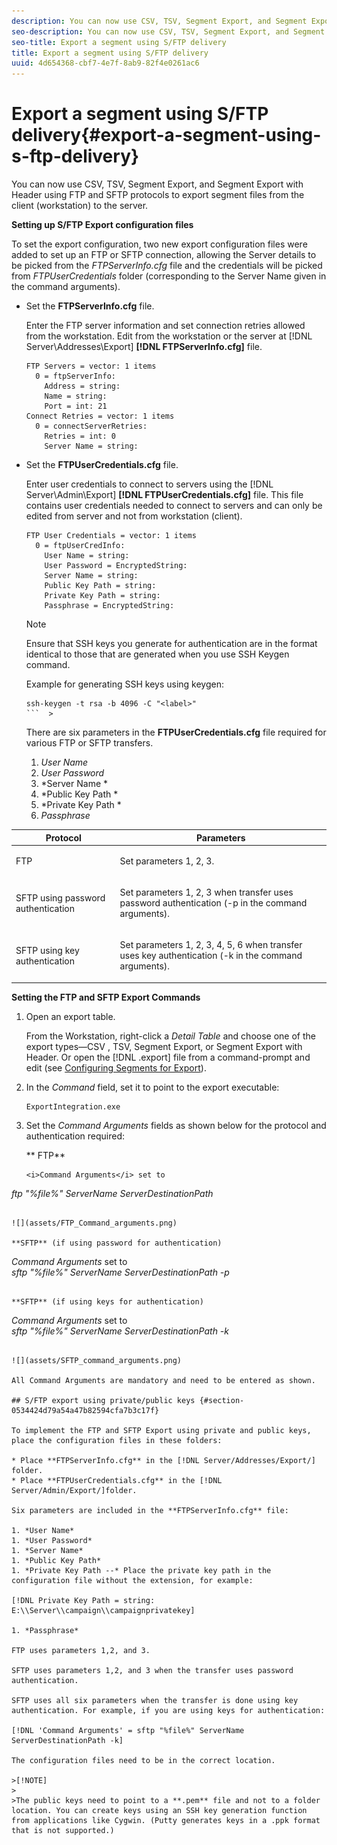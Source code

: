 ```yaml
---
description: You can now use CSV, TSV, Segment Export, and Segment Export with Header using FTP and SFTP protocols to export segment files from the client (workstation) to the server.
seo-description: You can now use CSV, TSV, Segment Export, and Segment Export with Header using FTP and SFTP protocols to export segment files from the client (workstation) to the server.
seo-title: Export a segment using S/FTP delivery
title: Export a segment using S/FTP delivery
uuid: 4d654368-cbf7-4e7f-8ab9-82f4e0261ac6
---
```


# Export a segment using S/FTP delivery{#export-a-segment-using-s-ftp-delivery}

You can now use CSV, TSV, Segment Export, and Segment Export with Header using FTP and SFTP protocols to export segment files from the client (workstation) to the server.

**Setting up S/FTP Export configuration files**

To set the export configuration, two new export configuration files were added to set up an FTP or SFTP connection, allowing the Server details to be picked from the *FTPServerInfo.cfg* file and the credentials will be picked from *FTPUserCredentials* folder (corresponding to the Server Name given in the command arguments).

* Set the **FTPServerInfo.cfg** file.

  Enter the FTP server information and set connection retries allowed from the workstation. Edit from the workstation or the server at [!DNL Server\Addresses\Export\] **[!DNL FTPServerInfo.cfg]** file. 

  ```
  FTP Servers = vector: 1 items 
    0 = ftpServerInfo:  
      Address = string:  
      Name = string:  
      Port = int: 21 
  Connect Retries = vector: 1 items 
    0 = connectServerRetries:  
      Retries = int: 0 
      Server Name = string:
  ```

* Set the **FTPUserCredentials.cfg** file.

  Enter user credentials to connect to servers using the [!DNL Server\Admin\Export\] **[!DNL FTPUserCredentials.cfg]** file. This file contains user credentials needed to connect to servers and can only be edited from server and not from workstation (client). 

  ```
  FTP User Credentials = vector: 1 items 
    0 = ftpUserCredInfo: 
      User Name = string:  
      User Password = EncryptedString:  
      Server Name = string:  
      Public Key Path = string:  
      Private Key Path = string:  
      Passphrase = EncryptedString:
  ```

  >[!NOTE]
  >
  >Ensure that SSH keys you generate for authentication are in the format identical to those that are generated when you use SSH Keygen command. 
  >
  >
  >Example for generating SSH keys using keygen: 
  >
  >
  >
  >
  >```  >
  >ssh-keygen -t rsa -b 4096 -C "<label>"
  >```  >
  >

  There are six parameters in the **FTPUserCredentials.cfg** file required for various FTP or SFTP transfers.

    1. *User Name* 
    1. *User Password* 
    1. *Server Name * 
    1. *Public Key Path * 
    1. *Private Key Path * 
    1. *Passphrase*

<table id="table_4EB416DC770D4D1AA4FAD9676C0D680C"> 
 <thead> 
  <tr> 
   <th colname="col1" class="entry"> Protocol </th> 
   <th colname="col2" class="entry"> Parameters </th> 
  </tr> 
 </thead>
 <tbody> 
  <tr> 
   <td colname="col1"> <p>FTP </p> </td> 
   <td colname="col2"> <p>Set parameters 1, 2, 3. </p> </td> 
  </tr> 
  <tr> 
   <td colname="col1"> <p>SFTP using password authentication </p> </td> 
   <td colname="col2"> <p>Set parameters 1, 2, 3 when transfer uses password authentication (-p in the command arguments). </p> </td> 
  </tr> 
  <tr> 
   <td colname="col1"> <p>SFTP using key authentication </p> </td> 
   <td colname="col2"> <p>Set parameters 1, 2, 3, 4, 5, 6 when transfer uses key authentication (-k in the command arguments). </p> </td> 
  </tr> 
 </tbody> 
</table>

**Setting the FTP and SFTP Export Commands**

1. Open an export table.

   From the Workstation, right-click a *Detail Table* and choose one of the export types—CSV , TSV, Segment Export, or Segment Export with Header. Or open the [!DNL .export] file from a command-prompt and edit (see [Configuring Segments for Export](../../../home/c-get-started/c-exp-data-seg-exp/t-config-sgts-expt.md#task-8857f221fa66463990ec9b60db6db372)). 

1. In the *Command* field, set it to point to the export executable: 

   ```
   ExportIntegration.exe
   ```

1. Set the *Command Arguments* fields as shown below for the protocol and authentication required:

   ** FTP**

   ```
   <i>Command Arguments</i> set to  
<i>ftp "%file%" ServerName ServerDestinationPath</i>
   ```

   ![](assets/FTP_Command_arguments.png)

   **SFTP** (if using password for authentication)

   ```
   <i>Command Arguments</i> set to  
<i>sftp "%file%" ServerName ServerDestinationPath -p</i> 
   ```

   **SFTP** (if using keys for authentication)

   ```
   <i>Command Arguments</i> set to  
<i>sftp "%file%" ServerName ServerDestinationPath -k</i>
   ```

   ![](assets/SFTP_command_arguments.png)

All Command Arguments are mandatory and need to be entered as shown.

## S/FTP export using private/public keys {#section-0534424d79a54a47b82594cfa7b3c17f}

To implement the FTP and SFTP Export using private and public keys, place the configuration files in these folders:

* Place **FTPServerInfo.cfg** in the [!DNL Server/Addresses/Export/] folder. 
* Place **FTPUserCredentials.cfg** in the [!DNL Server/Admin/Export/]folder.

Six parameters are included in the **FTPServerInfo.cfg** file:

1. *User Name* 
1. *User Password* 
1. *Server Name* 
1. *Public Key Path* 
1. *Private Key Path --* Place the private key path in the configuration file without the extension, for example:

[!DNL Private Key Path = string: E:\\Server\\campaign\\campaignprivatekey] 

1. *Passphrase*

FTP uses parameters 1,2, and 3.

SFTP uses parameters 1,2, and 3 when the transfer uses password authentication.

SFTP uses all six parameters when the transfer is done using key authentication. For example, if you are using keys for authentication:

[!DNL 'Command Arguments' = sftp "%file%" ServerName ServerDestinationPath -k]

The configuration files need to be in the correct location.

>[!NOTE]
>
>The public keys need to point to a **.pem** file and not to a folder location. You can create keys using an SSH key generation function from applications like Cygwin. (Putty generates keys in a .ppk format that is not supported.)

